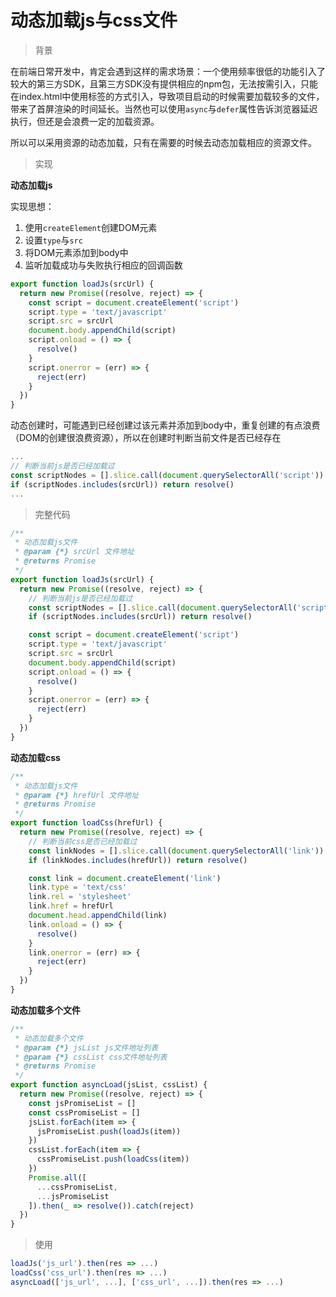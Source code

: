 # 动态加载js与css文件

> 背景

在前端日常开发中，肯定会遇到这样的需求场景：一个使用频率很低的功能引入了较大的第三方SDK，且第三方SDK没有提供相应的npm包，无法按需引入，只能在index.html中使用标签的方式引入，导致项目启动的时候需要加载较多的文件，带来了首屏渲染的时间延长。当然也可以使用`async`与`defer`属性告诉浏览器延迟执行，但还是会浪费一定的加载资源。

所以可以采用资源的动态加载，只有在需要的时候去动态加载相应的资源文件。

> 实现

**动态加载js**

实现思想：

1. 使用`createElement`创建DOM元素
2. 设置`type`与`src`
3. 将DOM元素添加到body中
4. 监听加载成功与失败执行相应的回调函数

```js
export function loadJs(srcUrl) {
  return new Promise((resolve, reject) => {
    const script = document.createElement('script')
    script.type = 'text/javascript'
    script.src = srcUrl
    document.body.appendChild(script)
    script.onload = () => {
      resolve()
    }
    script.onerror = (err) => {
      reject(err)
    }
  })
}
```

动态创建时，可能遇到已经创建过该元素并添加到body中，重复创建的有点浪费（DOM的创建很浪费资源），所以在创建时判断当前文件是否已经存在

```js
...
// 判断当前js是否已经加载过
const scriptNodes = [].slice.call(document.querySelectorAll('script')).map(item => item.src)
if (scriptNodes.includes(srcUrl)) return resolve()
...
```

> 完整代码

```js
/**
 * 动态加载js文件
 * @param {*} srcUrl 文件地址
 * @returns Promise
 */
export function loadJs(srcUrl) {
  return new Promise((resolve, reject) => {
    // 判断当前js是否已经加载过
    const scriptNodes = [].slice.call(document.querySelectorAll('script')).map(item => item.src)
    if (scriptNodes.includes(srcUrl)) return resolve()

    const script = document.createElement('script')
    script.type = 'text/javascript'
    script.src = srcUrl
    document.body.appendChild(script)
    script.onload = () => {
      resolve()
    }
    script.onerror = (err) => {
      reject(err)
    }
  })
}
```

**动态加载css**

```js
/**
 * 动态加载js文件
 * @param {*} hrefUrl 文件地址
 * @returns Promise
 */
export function loadCss(hrefUrl) {
  return new Promise((resolve, reject) => {
    // 判断当前css是否已经加载过
    const linkNodes = [].slice.call(document.querySelectorAll('link')).map(item => item.href)
    if (linkNodes.includes(hrefUrl)) return resolve()

    const link = document.createElement('link')
    link.type = 'text/css'
    link.rel = 'stylesheet'
    link.href = hrefUrl
    document.head.appendChild(link)
    link.onload = () => {
      resolve()
    }
    link.onerror = (err) => {
      reject(err)
    }
  })
}
```

**动态加载多个文件**

```js
/**
 * 动态加载多个文件
 * @param {*} jsList js文件地址列表
 * @param {*} cssList css文件地址列表
 * @returns Promise
 */
export function asyncLoad(jsList, cssList) {
  return new Promise((resolve, reject) => {
    const jsPromiseList = []
    const cssPromiseList = []
    jsList.forEach(item => {
      jsPromiseList.push(loadJs(item))
    })
    cssList.forEach(item => {
      cssPromiseList.push(loadCss(item))
    })
    Promise.all([
      ...cssPromiseList,
      ...jsPromiseList
    ]).then(_ => resolve()).catch(reject)
  })
}
```

> 使用

```js
loadJs('js_url').then(res => ...)
loadCss('css_url').then(res => ...)
asyncLoad(['js_url', ...], ['css_url', ...]).then(res => ...)
```

